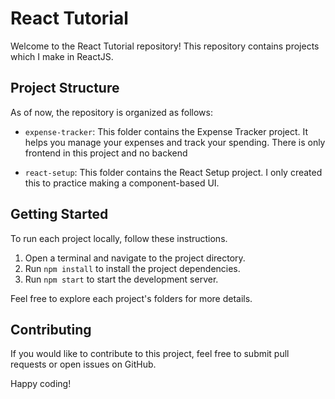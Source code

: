 # React Tutorial

Welcome to the React Tutorial repository! This repository contains projects which I make in ReactJS.

## Project Structure

As of now, the repository is organized as follows:

- `expense-tracker`: This folder contains the Expense Tracker project. It helps you manage your expenses and track your spending. There is only frontend in this project and no backend

- `react-setup`: This folder contains the React Setup project. I only created this to practice making a component-based UI.

## Getting Started

To run each project locally, follow these instructions.

1. Open a terminal and navigate to the project directory.
2. Run `npm install` to install the project dependencies.
3. Run `npm start` to start the development server.

Feel free to explore each project's folders for more details.

## Contributing

If you would like to contribute to this project, feel free to submit pull requests or open issues on GitHub.

Happy coding!

